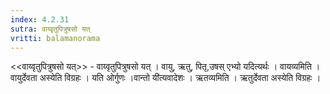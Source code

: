 ```yaml
---
index: 4.2.31
sutra: वाय्वृतुपित्रुषसो यत्‌
vritti: balamanorama
---
```


<<वाय्वृतुपित्रुषसो यत्>> - वाय्वृतुपित्रुषसो यत् । वायु, ऋतु, पितृ,उषस् एभ्यो यदित्यर्थः । वायव्यमिति । वायुर्देवता अस्येति विग्रहः । यति ओर्गुणः ।वान्तो यी॑त्यवादेशः । ऋतव्यमिति । ऋतुर्देवता अस्येति विग्रहः ।